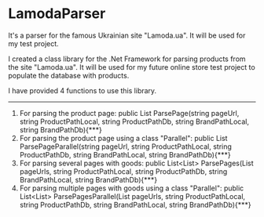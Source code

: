 # LamodaParser
It's a parser for the famous Ukrainian site "Lamoda.ua". It will be used for my test project.


I created a class library for the .Net Framework for parsing products from the site "Lamoda.ua".
It will be used for my future online store test project to populate the database with products.

 I have provided 4 functions to use this library. 
************************************************************
1) For parsing the product page:
  public List<Product> ParsePage(string pageUrl, string ProductPathLocal, string ProductPathDb, string BrandPathLocal, string BrandPathDb){***}
2) For parsing the product page using a class "Parallel":
  public List<Product> ParsePageParallel(string pageUrl, string ProductPathLocal, string ProductPathDb, string BrandPathLocal, string BrandPathDb){***}
3) For parsing several pages with goods:
  public List<List<Product>> ParsePages(List<string> pageUrls, string ProductPathLocal, string ProductPathDb, string BrandPathLocal, string BrandPathDb){***}
4) For parsing multiple pages with goods using a class "Parallel":
  public List<List<Product>> ParsePagesParallel(List<string> pageUrls, string ProductPathLocal, string ProductPathDb, string BrandPathLocal, string BrandPathDb){***}
